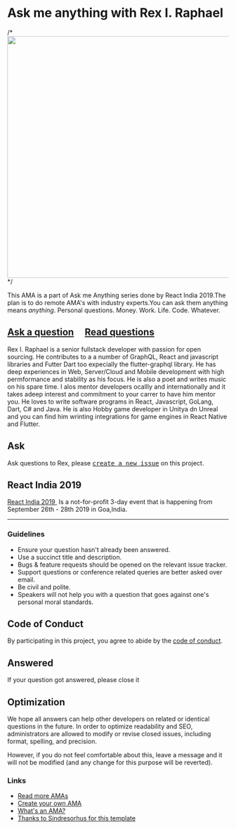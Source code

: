 # Ask me anything with Rex I. Raphael

/* <img src="/ama-kent-cover.png" width="550"> */




This AMA is a part of Ask me Anything series done by React India 2019.The plan is to do remote AMA's with industry experts.You can ask them anything means *anything*. Personal questions. Money. Work. Life. Code. Whatever.

## [Ask a question](../../issues/new) &nbsp;&nbsp;&nbsp; [Read questions](../../issues?utf8=%E2%9C%93&q=is%3Aissue%20is%3Aclosed%20sort%3Aupdated-desc%20-label%3Ahidden)

Rex I. Raphael is a senior fullstack developer with passion for open sourcing. He contributes to a a number of GraphQL, React and javascript libraries and Futter Dart too expecially the flutter-graphql library. He has deep experiences in Web, Server/Cloud and Mobile development with high permformance and stability as his focus. He is also a poet and writes music on his spare time. I alos mentor developers ocallly and internationally and it takes  adeep interest and commitment to your carrer to have him mentor you. He loves to write software programs in React, Javascript, GoLang, Dart, C# and Java. He is also Hobby game developer in Unitya dn Unreal and you can find him wrinting integrations for game engines in React Native and Flutter.


## Ask

Ask questions to Rex, please <kbd>[create a new issue](https://github.com/React-IND/React-India-2019-AMA-rexraphael/issues/new)</kbd> on this project.

## React India 2019
<a href="http://reactindia.io">React India 2019 </a>&nbsp;Is a not-for-profit 3-day event that is happening from September 26th - 28th 2019 in Goa,India.</div>

---

### Guidelines

- Ensure your question hasn't already been answered.
- Use a succinct title and description.
- Bugs & feature requests should be opened on the relevant issue tracker.
- Support questions or conference related queries are better asked over email.
- Be civil and polite.
- Speakers will not help you with a question that goes against one's personal moral standards.

## Code of Conduct

By participating in this project, you agree to abide by the [code of conduct](http://bit.ly/codeofconduct-reactindia).


## Answered

If your question got answered, please close it

## Optimization

We hope all answers can help other developers on related or identical questions in the future. In order to optimize readability and SEO, administrators are allowed to modify or revise closed issues, including format, spelling, and precision.

However, if you do not feel comfortable about this, leave a message and it will not be modified (and any change for this purpose will be reverted).

### Links

- [Read more AMAs](#)
- [Create your own AMA](https://github.com/sindresorhus/amas/blob/master/create-ama.md)
- [What's an AMA?](https://en.wikipedia.org/wiki//r/IAmA)
- [Thanks to Sindresorhus for this template](https://github.com/sindresorhus/ama)
